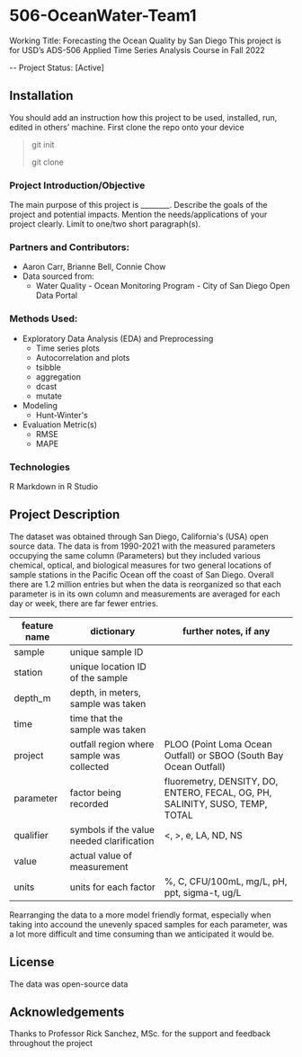 # 506-OceanWater-Team1
Working Title: Forecasting the Ocean Quality by San Diego
This project is for USD’s ADS-506 Applied Time Series Analysis Course in Fall 2022

-- Project Status: [Active]

## Installation
You should add an instruction how this project to be used, installed, run, edited in others’ machine.
First clone the repo onto your device
> git init
>
> git clone

### Project Introduction/Objective
The main purpose of this project is ________. Describe the goals of the project and potential impacts. Mention the needs/applications of your project clearly. Limit to one/two short paragraph(s). 

### Partners and Contributors:
* Aaron Carr, Brianne Bell, Connie Chow
* Data sourced from:
  * Water Quality - Ocean Monitoring Program - City of San Diego Open Data Portal

### Methods Used:
* Exploratory Data Analysis (EDA) and Preprocessing
  * Time series plots
  * Autocorrelation and plots
  * tsibble
  * aggregation
  * dcast
  * mutate
* Modeling
  * Hunt-Winter's
* Evaluation Metric(s)
  * RMSE
  * MAPE

### Technologies
R Markdown in R Studio

## Project Description
The dataset was obtained through San Diego, California's (USA) open source data. The data is from 1990-2021 with the measured parameters occupying the same column (Parameters) but they included various chemical, optical, and biological measures for two general locations of sample stations in the Pacific Ocean off the coast of San Diego. Overall there are 1.2 million entries but when the data is reorganized so that each parameter is in its own column and measurements are averaged for each day or week, there are far fewer entries.

| feature name | dictionary | further notes, if any |
--- | --- | --- |
| sample | unique sample ID  |
| station | unique location ID of the sample | 
| depth_m | depth, in meters, sample was taken | 
| time | time that the sample was taken |
| project | outfall region where sample was collected | PLOO (Point Loma Ocean Outfall) or SBOO (South Bay Ocean Outfall) |
| parameter | factor being recorded | fluoremetry, DENSITY, DO, ENTERO, FECAL, OG, PH, SALINITY, SUSO, TEMP, TOTAL |
| qualifier | symbols if the value needed clarification | <, >, e, LA, ND, NS | 
| value | actual value of measurement | 
| units | units for each factor | %, C, CFU/100mL, mg/L, pH, ppt, sigma-t, ug/L | 
 
Rearranging the data to a more model friendly format, especially when taking into accound the unevenly spaced samples for each parameter, was a lot more difficult and time consuming than we anticipated it would be. 

## License
The data was open-source data

## Acknowledgements
Thanks to Professor Rick Sanchez, MSc. for the support and feedback throughout the project
